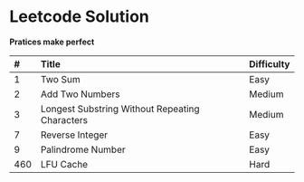 # Leetcode Solution

**Pratices make perfect**

| # | Title | Difficulty |
|:--|:------|:-----------|
| 1 | Two Sum | Easy |    
| 2 | Add Two Numbers | Medium	 | 
| 3 | Longest Substring Without Repeating Characters | Medium | 
| 7 | Reverse Integer | Easy |
| 9 | Palindrome Number | Easy |
| 460 | LFU Cache | Hard |    



